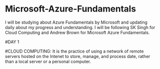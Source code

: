 # Microsoft-Azure-Fundamentals
I will be studying about Azure Fundamentals by Microsoft and updating daily about my progress and understanding. I will be following SK Singh for Cloud Computing and Andrew Brown for Microsoft Azure Fundamentals.

#DAY 1

#CLOUD COMPUTING:
It is the practice of using a network of remote servers hosted on the Intenet to store, manage, and process date, rather than a local server or a personal computer.




